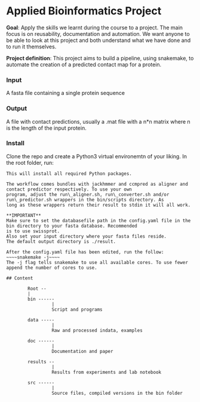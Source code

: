 # Applied Bioinformatics Project

**Goal**: Apply the skills we learnt during the course to a project. The main focus is on reusability, documentation and automation. We want anyone to be able to look at this project and both understand what we have done and to run it themselves.

**Project definition**: This project aims to build a pipeline, using snakemake, to automate the creation of a predicted contact map for a protein. 

### Input ###
  A fasta file containing a single protein sequence

### Output ###
  A file with contact predictions, usually a .mat file with a n\*n matrix where n is the length of the input protein.  

### Install ###
Clone the repo and create a Python3 virtual environemtn of your liking. In the root folder, run:
~~~~pip install -r requirements.txt~~~~
This will install all required Python packages.

The workflow comes bundles with jackhmmer and ccmpred as aligner and contact predictor respectively. To use your own
program, adjust the run\_aligner.sh, run\_converter.sh and/or run\_predictor.sh wrappers in the bin/scripts directory. As
long as these wrappers return their result to stdin it will all work.

**IMPORTANT**
Make sure to set the databasefile path in the config.yaml file in the bin directory to your fasta database. Recommended
is to use swissprot. 
Also set your input directory where your fasta files reside. 
The default output directory is ./result.

After the config.yaml file has been edited, run the follow:
~~~~snakemake -j~~~~
The -j flag tells snakemake to use all available cores. To use fewer append the number of cores to use.

## Content

        Root --
        |
        bin ------
                 |
                 Script and programs

        data -----
                 |
                 Raw and processed indata, examples

        doc ------
                 |
                 Documentation and paper

        results --
                 |
                 Results from experiments and lab notebook
                 
        src ------
                 |
                 Source files, compiled versions in the bin folder
